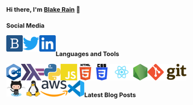 ### Hi there, I'm [Blake Rain][website] 👋

### Social Media

[<img align="left" alt="blakerain.com" height="44px" src="media/blakerain.png" />][website]
[<img align="left" alt="@HalfWayMan" height="44px" src="media/twitter.svg" />][twitter]
[<img align="left" alt="@HalfWayMan" height="44px" src="media/linkedin.svg" />][linkedin]

<br />

### Languages and Tools

[<img align="left" alt="C++" height="44px" src="media/cpp.svg" />][lang-cpp]
[<img align="left" alt="Haskell" height="44px" src="media/haskell.svg" />][lang-hs]
[<img align="left" alt="Python" height="44px" src="media/python.svg" />][lang-py]
[<img align="left" alt="JavaScript" height="44px" src="media/javascript.svg" />][lang-js]
[<img align="left" alt="HTML5" height="44px" src="media/html5.svg" />][lang-html]
[<img align="left" alt="CSS3" height="44px" src="media/css3.svg" />][lang-css]
[<img align="left" alt="React" height="44px" src="media/react.svg" />][lib-react]
[<img align="left" alt="React" height="44px" src="media/nodejs.svg" />][lib-nodejs]
[<img align="left" alt="Git" height="44px" src="media/git.svg" />][tool-git]
[<img align="left" alt="GitHub" height="44px" src="media/Octocat.png" />][tool-github]
[<img align="left" alt="Linux" height="44px" src="media/tux.svg" />][tool-linux]
[<img align="left" alt="AWS" height="44px" src="media/aws.svg" />][tool-aws]
[<img align="left" alt="Visual Studio Code" height="44px" src="media/vscode.svg" />][tool-vscode]

<br />

<br />

<br />

### Latest Blog Posts

<!-- BLOGPOSTS_START -->
<!-- BLOGPOSTS_END -->

[website]: https://blakerain.com/
[twitter]: https://twitter.com/HalfWayMan
[linkedin]:
  https://www.linkedin.com/in/blake-rain-40580b20?lipi=urn%3Ali%3Apage%3Ad_flagship3_profile_view_base_contact_details%3BQGKukDZDTVCtvramYiEA0Q%3D%3D
[lang-cpp]: https://en.wikipedia.org/wiki/C%2B%2B
[lang-hs]: https://www.haskell.org
[lang-py]: https://www.python.org
[lang-js]: https://en.wikipedia.org/wiki/JavaScript
[lang-html]: https://en.wikipedia.org/wiki/HTML
[lang-css]: https://en.wikipedia.org/wiki/CSS
[lib-react]: https://reactjs.org
[lib-nodejs]: https://nodejs.org/
[tool-git]: https://git-scm.com
[tool-github]: https://github.com/
[tool-linux]: https://www.kernel.org
[tool-aws]: https://aws.amazon.com
[tool-vscode]: https://code.visualstudio.com
